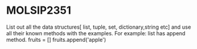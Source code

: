 # MOLSIP2351
List out all the data structures[ list, tuple, set, dictionary,string etc] and use all their known methods with the examples. For example: list has append method. fruits = [] fruits.append('apple')
